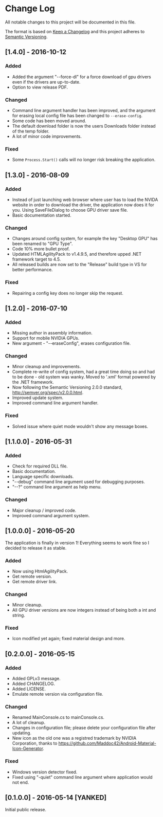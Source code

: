 # Change Log
All notable changes to this project will be documented in this file.

The format is based on [Keep a Changelog](http://keepachangelog.com/) 
and this project adheres to [Semantic Versioning](http://semver.org/).

## [1.4.0] - 2016-10-12
### Added
- Added the argument "--force-dl" for a force download of gpu drivers even if the drivers are up-to-date.
- Option to view release PDF.

### Changed
- Command line argument handler has been improved, and the argument for erasing local config file has been changed to `--erase-config`.
- Some code has been moved around.
- The default download folder is now the users Downloads folder instead of the temp folder.
- A lot of minor code improvements.

### Fixed
- Some `Process.Start()` calls will no longer risk breaking the application.

## [1.3.0] - 2016-08-09
### Added
- Instead of just launching web browser where user has to load the NVIDA website in order to download the driver, the application now does it for you. Using SaveFileDialog to choose GPU driver save file.
- Basic documentation started.

### Changed
- Changes around config system, for example the key "Desktop GPU" has been renamed to "GPU Type".
- Code 10% more bullet proof.
- Updated HTMLAgilityPack to v1.4.9.5, and therefore upped .NET framework target to 4.5.
- All released builds are now set to the "Release" build type in VS for better performance.

### Fixed
- Repairing a config key does no longer skip the request.

## [1.2.0] - 2016-07-10
### Added
- Missing author in assembly information.
- Support for mobile NVIDIA GPUs.
- New argument - "--eraseConfig", erases configuration file.

### Changed
- Minor cleanup and improvements.
- Complete re-write of config system, had a great time doing so and had to be done - old system was wanky. Moved to '.xml' format powered by the .NET framework.
- Now following the Semantic Versioning 2.0.0 standard, http://semver.org/spec/v2.0.0.html.
- Improved update system.
- Improved command line argument handler.

### Fixed
- Solved issue where quiet mode wouldn't show any message boxes.

## [1.1.0.0] - 2016-05-31
### Added
- Check for required DLL file.
- Basic documentation.
- Language specific downloads.
- "--debug" command line argument used for debugging purposes.
- "--?" command line argument as help menu.

### Changed
- Major cleanup / improved code.
- Improved command argument system.

## [1.0.0.0] - 2016-05-20
The application is finally in version 1! Everything seems to work fine so I decided to release it as stable.
### Added
- Now using HtmlAgilityPack.
- Get remote version.
- Get remote driver link.

### Changed
- Minor cleanup.
- All GPU driver versions are now integers instead of being both a int and string.

### Fixed
- Icon modified yet again; fixed material design and more.

## [0.2.0.0] - 2016-05-15
### Added
- Added GPLv3 message.
- Added CHANGELOG.
- Added LICENSE.
- Emulate remote version via configuration file.

### Changed
- Renamed MainConsole.cs to mainConsole.cs.
- A lot of cleanup.
- Changes in configuration file; please delete your configuration file after updating.
- New icon as the old one was a registred trademark by NVIDIA Corporation, thanks to https://github.com/Maddoc42/Android-Material-Icon-Generator.

### Fixed
- Windows version detector fixed.
- Fixed using "-quiet" command line argument where application would not end.

## [0.1.0.0] - 2016-05-14 [YANKED]
Initial public release.
